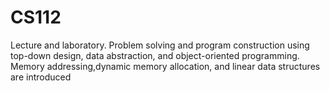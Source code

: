 # CS112

 Lecture and laboratory. Problem solving and program construction using top-down design, data abstraction, and object-oriented programming. Memory addressing,dynamic memory allocation, and linear data structures are introduced
